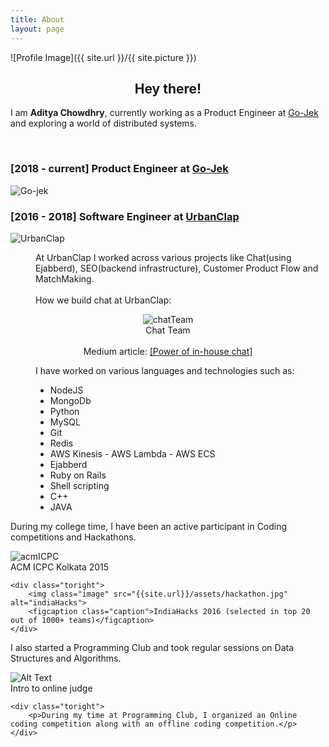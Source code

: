 ```yaml
---
title: About
layout: page
---
```

![Profile Image]({{ site.url }}/{{ site.picture }})

<center><h2>Hey there!</h2></center>
<p>I am <b>Aditya Chowdhry</b>, currently working as a Product Engineer at <a href="https://www.gojek.io/" target="_blank">Go-Jek</a> and exploring a world of distributed systems.</p>
<br>
<h3>[2018 - current] Product Engineer at <a href="https://www.gojek.io/" target="_blank">Go-Jek</a> </h3>
<img class="smaller-image" src="{{site.url}}/assets/gojek_logo.png" alt="Go-jek">
<br>
<h3>[2016 - 2018] Software Engineer at <a href="https://www.urbanclap.com/" target="_blank">UrbanClap</a> </h3>
<img class="image" src="{{site.url}}/assets/uc_logo.png" alt="UrbanClap">
<p style="margin-left: 40px">
   At UrbanClap I worked across various projects like Chat(using Ejabberd), SEO(backend infrastructure), Customer Product Flow and MatchMaking.<br><br>
   How we build chat at UrbanClap:
</p>
   <center>
        <img class="image" src="{{site.url}}/assets/chat_team.jpg" alt="chatTeam">
        <figcaption class="caption">Chat Team</figcaption><br>
        Medium article: <a href="https://medium.com/urbanclap-engineering/power-of-in-house-chat-d05601b01e48" target="_blank">[Power of in-house chat]</a>
    </center>
<p style="margin-left: 40px">
    I have worked on various languages and technologies such as:
    <ul style="margin-left: 40px" class="skill-list">
	    <li>NodeJS</li>
	    <li>MongoDb</li>
	    <li>Python</li>
	    <li>MySQL</li>
	    <li>Git</li>
	    <li>Redis</li>
	    <li>AWS Kinesis - AWS Lambda - AWS ECS</li>
	    <li>Ejabberd</li>
	    <li>Ruby on Rails</li>
	    <li>Shell scripting</li>
	    <li>C++</li>
	    <li>JAVA</li>
    </ul>
</p>

<p>During my college time, I have been an active participant in Coding competitions and Hackathons.</p>

<div class="side-by-side">
    <div class="toleft">
        <img class="image" src="{{site.url}}/assets/acm.jpg" alt="acmICPC">
        <figcaption class="caption">ACM ICPC Kolkata 2015</figcaption>
    </div>

    <div class="toright">
    	<img class="image" src="{{site.url}}/assets/hackathon.jpg" alt="indiaHacks">
        <figcaption class="caption">IndiaHacks 2016 (selected in top 20 out of 1000+ teams)</figcaption>
    </div>
</div>

<p>I also started a Programming Club and took regular sessions on Data Structures and Algorithms.</p>

<div class="side-by-side">
    <div class="toleft">
        <img class="image" src="{{site.url}}/assets/session.jpg" alt="Alt Text">
        <figcaption class="caption">Intro to online judge</figcaption>
    </div>

    <div class="toright">
    	<p>During my time at Programming Club, I organized an Online coding competition along with an offline coding competition.</p>
    </div>
</div>


